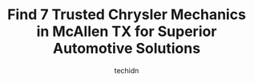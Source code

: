 ---
layout: ampstory
image: https://images.unsplash.com/photo-1603224684009-453e1af42ceb?ixlib=rb-4.0.3&ixid=MnwxMjA3fDB8MHxwaG90by1wYWdlfHx8fGVufDB8fHx8&auto=format&fit=crop&w=640&h=853&q=80
author: techidn
featured: false
description: Entrust your vehicle to the 7 best Chrysler Mechanic in McAllen TX, USA and experience the difference they can make. With their extensive knowledge, state-of-the-art facilities, and commitme
title: Find 7 Trusted Chrysler Mechanics in McAllen TX for Superior Automotive Solutions
cover:
   title: Find 7 Trusted Chrysler Mechanics in McAllen TX for Superior Automotive Solutions
   subtitle: Rickpate
   background: https://images.unsplash.com/photo-1603224684009-453e1af42ceb?ixlib=rb-4.0.3&ixid=MnwxMjA3fDB8MHxwaG90by1wYWdlfHx8fGVufDB8fHx8&auto=format&fit=crop&w=640&h=853&q=80

pages: 
 - layout: thirds
   top: <h1>#1 Integrity Auto Repair</h1>
   bottom: "<p>Took my 01 BMW in for an oil leak (oil filter housing) and not only did they get that job done, they noticed another important issue I hadnt caught yet and took care o</p>"
   background: https://www.knot35.com/toplist/wp-content/uploads/2023/06/best-chrysler-mechanic-1-in-mcallen-tx-1685835412.jpeg
   backgroundblur: true
 - layout: thirds
   top: <h1>#2 Stutz Auto Service Inc.</h1>
   bottom: "<p>2408 Pecan Blvd, McAllen, TX 78501, United States</p>"
   background: https://www.knot35.com/toplist/wp-content/uploads/2023/06/best-chrysler-mechanic-2-in-mcallen-tx-1685835413.jpeg
   cta:
      link: https://www.knot35.com/toplist/find-7-trusted-chrysler-mechanics-in-mcallen-tx-for-superior-automotive-solutions/
      text: Find 7 Trusted Chrysler Mechanics in McAllen TX for Superior Automotive Solutions
 - layout: thirds
   top: <h1>#3 E R Auto Clinic</h1>
   bottom: "<p>9817 N 10th St, McAllen, TX 78504, United States</p>"
   background: https://www.knot35.com/toplist/wp-content/uploads/2023/06/best-chrysler-mechanic-3-in-mcallen-tx-1685835413.jpeg
   cta:
      link: https://www.knot35.com/toplist/find-7-trusted-chrysler-mechanics-in-mcallen-tx-for-superior-automotive-solutions/
      text: Find 7 Trusted Chrysler Mechanics in McAllen TX for Superior Automotive Solutions
 - layout: thirds
   top: <h1>#4 Martinez Auto Air</h1>
   bottom: "<p>2613 US-83 BUS, McAllen, TX 78501, United States</p>"
   background: https://images.unsplash.com/photo-1489694553447-4c9339da310d?ixlib=rb-4.0.3&ixid=MnwxMjA3fDB8MHxwaG90by1wYWdlfHx8fGVufDB8fHx8&auto=format&fit=crop&w=640&h=853&q=80
   cta:
      link: https://www.knot35.com/toplist/find-7-trusted-chrysler-mechanics-in-mcallen-tx-for-superior-automotive-solutions/
      text: Find 7 Trusted Chrysler Mechanics in McAllen TX for Superior Automotive Solutions
 - layout: thirds
   top: <h1>#5 Cris Auto Services</h1>
   bottom: "<p>7500 N 23rd St, McAllen, TX 78504, United States</p>"
   background: https://images.unsplash.com/photo-1489648022186-8f49310909a0?ixlib=rb-4.0.3&ixid=MnwxMjA3fDB8MHxwaG90by1wYWdlfHx8fGVufDB8fHx8&auto=format&fit=crop&w=640&h=853&q=80
   cta:
      link: https://www.knot35.com/toplist/find-7-trusted-chrysler-mechanics-in-mcallen-tx-for-superior-automotive-solutions/
      text: Find 7 Trusted Chrysler Mechanics in McAllen TX for Superior Automotive Solutions
 - layout: thirds
   top: <h1>#6 Jauregui Automotive & Performance Center</h1>
   bottom: "<p>2101 W Nolana Ave rear, McAllen, TX 78501, United States</p>"
   background: https://images.unsplash.com/photo-1552083974-186346191183?ixlib=rb-4.0.3&ixid=MnwxMjA3fDB8MHxwaG90by1wYWdlfHx8fGVufDB8fHx8&auto=format&fit=crop&w=640&h=853&q=80
   cta:
      link: https://www.knot35.com/toplist/find-7-trusted-chrysler-mechanics-in-mcallen-tx-for-superior-automotive-solutions/
      text: Find 7 Trusted Chrysler Mechanics in McAllen TX for Superior Automotive Solutions
 - layout: thirds
   top: <h1>#7 Gregs Repair Services</h1>
   bottom: "<p>4924 N Bentsen Rd, McAllen, TX 78504, United States</p>"
   background: https://images.unsplash.com/photo-1580610447943-1bfbef5efe07?ixlib=rb-4.0.3&ixid=MnwxMjA3fDB8MHxwaG90by1wYWdlfHx8fGVufDB8fHx8&auto=format&fit=crop&w=640&h=853&q=80
   cta:
      link: https://www.knot35.com/toplist/find-7-trusted-chrysler-mechanics-in-mcallen-tx-for-superior-automotive-solutions/
      text: Find 7 Trusted Chrysler Mechanics in McAllen TX for Superior Automotive Solutions
 - layout: thirds
   middle: Continue reading...
   background: https://images.unsplash.com/photo-1534312527009-56c7016453e6?ixlib=rb-4.0.3&ixid=MnwxMjA3fDB8MHxwaG90by1wYWdlfHx8fGVufDB8fHx8&auto=format&fit=crop&w=640&h=853&q=80
   cta:
      link: https://www.knot35.com/toplist/find-7-trusted-chrysler-mechanics-in-mcallen-tx-for-superior-automotive-solutions/
      text: Find 7 Trusted Chrysler Mechanics in McAllen TX for Superior Automotive Solutions
      
---